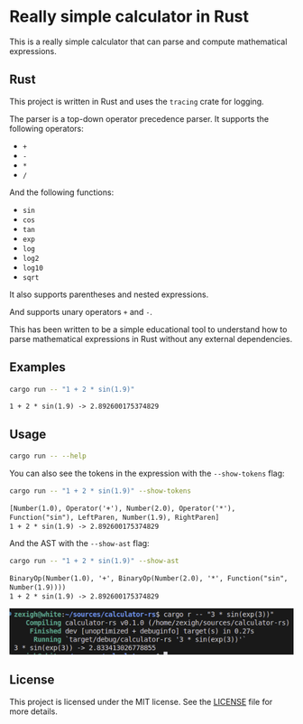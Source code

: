 # Really simple calculator in Rust

This is a really simple calculator that can parse and compute mathematical expressions.

## Rust 

This project is written in Rust and uses the `tracing` crate for logging.

The parser is a top-down operator precedence parser. It supports the following operators:

- `+`
- `-`
- `*`
- `/`

And the following functions:

- `sin`
- `cos`
- `tan`
- `exp`
- `log`
- `log2`
- `log10`
- `sqrt`

It also supports parentheses and nested expressions.

And supports unary operators `+` and `-`.

This has been written to be a simple educational tool to understand how to parse mathematical expressions in Rust without any external dependencies.

## Examples

```bash
cargo run -- "1 + 2 * sin(1.9)"
```

```text
1 + 2 * sin(1.9) -> 2.892600175374829
```

## Usage

```bash
cargo run -- --help
```

You can also see the tokens in the expression with the `--show-tokens` flag:

```bash
cargo run -- "1 + 2 * sin(1.9)" --show-tokens
```

```text
[Number(1.0), Operator('+'), Number(2.0), Operator('*'), Function("sin"), LeftParen, Number(1.9), RightParen]
1 + 2 * sin(1.9) -> 2.892600175374829
```

And the AST with the `--show-ast` flag:

```bash
cargo run -- "1 + 2 * sin(1.9)" --show-ast
```

```text
BinaryOp(Number(1.0), '+', BinaryOp(Number(2.0), '*', Function("sin", Number(1.9))))
1 + 2 * sin(1.9) -> 2.892600175374829
```

![Screenshot](screenshot.png)

## License

This project is licensed under the MIT license. See the [LICENSE](LICENSE) file for more details.
